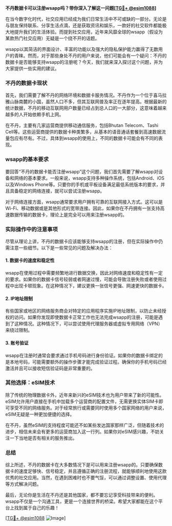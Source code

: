 **不丹数据卡可以注册wsapp吗？带你深入了解这一问题[[TG💪+ @esim1088](https://t.me/s/esim1088)]**

在当今数字化时代，社交应用已经成为我们日常生活中不可或缺的一部分。无论是与朋友保持联系、分享生活点滴，还是获取资讯和娱乐，一款好的社交软件都能极大地提升我们的生活体验。而提到社交应用，近年来风靡全球的wsapp（假设为某款热门社交应用）无疑是一个绕不开的话题。

wsapp以其简洁的界面设计、丰富的功能以及强大的隐私保护能力赢得了无数用户的青睐。然而，对于那些身处不丹的用户来说，他们可能会有一个疑问：不丹的数据卡是否能够支持wsapp的注册呢？今天，我们就来深入探讨这个问题，并为大家提供一些实用的建议。

### 不丹的数据卡现状

首先，我们需要了解不丹的网络环境和数据卡服务情况。不丹作为一个位于喜马拉雅山脉南麓的小国，虽然人口不多，但其互联网普及率正在逐年提高。根据最新的统计数据，不丹的移动互联网用户数量已经占到总人口的一大部分，这意味着越来越多的人开始依赖手机上网。

在不丹，主要有几家运营商提供移动通信服务，包括Bhutan Telecom、Tashi Cell等。这些运营商提供的数据卡种类繁多，从基本的语音通话套餐到高速数据流量包应有尽有。不过，具体到wsapp的使用上，不同的数据卡可能会有不同的表现。

### wsapp的基本要求

要回答“不丹的数据卡能否注册wsapp”这个问题，我们首先需要了解wsapp对设备和网络的基本要求。一般来说，wsapp支持多种操作系统，包括Android、iOS以及Windows Phone等。只要你的手机或平板设备满足最低系统版本的要求，并且具备稳定的网络连接，就可以尝试注册wsapp。

对于网络连接方面，wsapp通常要求用户拥有可靠的互联网接入方式。这可以是Wi-Fi、移动数据或是其他形式的宽带连接。因此，如果你在不丹拥有一张支持高速数据传输的数据卡，理论上是完全可以用来注册wsapp的。

### 实际操作中的注意事项

尽管从理论上讲，不丹的数据卡应该能够支持wsapp的注册，但在实际操作中仍需注意一些细节。以下是一些常见的问题及解决办法：

#### 1. 数据卡的速度和稳定性

wsapp在使用过程中需要频繁地进行数据交换，因此对网络速度和稳定性有一定的要求。如果你的数据卡信号较弱或者网速过慢，可能会导致注册失败或者使用过程中出现卡顿现象。在这种情况下，建议更换一张信号更强、网速更快的数据卡。

#### 2. IP地址限制

有些国家或地区的网络服务商会对特定的应用程序实施IP地址限制，以防止未经授权的访问。如果你发现即使数据卡正常工作也无法完成wsapp的注册，可能是遇到了这种情况。这种情况下，可以尝试使用代理服务器或虚拟专用网络（VPN）来绕过限制。

#### 3. 账号验证

wsapp在注册时通常会要求通过手机号码进行身份验证。如果你的数据卡绑定的是本地号码，可能需要额外的操作步骤才能完成验证过程。确保你的手机号码已经激活并且可以接收短信验证码是非常重要的。

### 其他选择：eSIM技术

除了传统的物理数据卡外，近年来新兴的eSIM技术也为用户带来了新的可能性。eSIM允许用户直接在手机中加载多个运营商的配置文件，无需更换实体SIM卡即可享受不同的网络服务。对于经常旅行或需要同时使用多个国家网络的用户来说，eSIM无疑是一种更加便捷的选择。

在不丹，虽然eSIM的支持程度可能还不如某些发达国家那样广泛，但随着技术的进步，相信未来会有更多的运营商加入这一行列。如果你对eSIM感兴趣，不妨关注一下当地是否有相关的服务推出。

### 总结

综上所述，不丹的数据卡在大多数情况下是可以用来注册wsapp的。只要确保数据卡的速度足够快、信号稳定，并且遵循正确的注册流程，就能够顺利地使用这款优秀的社交应用。当然，在遇到困难时也不要气馁，可以通过调整设置、使用代理等方式解决问题。

最后，无论你是生活在不丹还是其他国家，都不要忘记享受科技带来的便利。wsapp不仅是一个沟通工具，更是一个连接世界的桥梁。希望大家都能在这个平台上找到属于自己的乐趣！

[[TG💪+ @esim1088](https://t.me/s/esim1088) ![Image](https://i.postimg.cc/4NQfJmqS/Snipaste-2025-05-13-00-14-12.png)]
